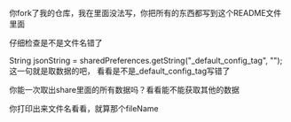 你fork了我的仓库，我在里面没法写，你把所有的东西都写到这个README文件里面


仔细检查是不是文件名错了


String jsonString = sharedPreferences.getString("_default_config_tag", "");
这一句就是取数据的吧， 看看是不是_default_config_tag写错了

你能一次取出share里面的所有数据吗？看看能不能获取其他的数据

你打印出来文件名看看，就算那个fileName
